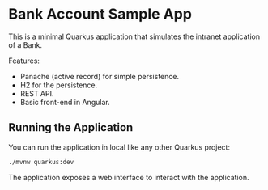 # Bank Account Sample App

This is a minimal Quarkus application that simulates the intranet application of a Bank.

Features:
- Panache (active record) for simple persistence.
- H2 for the persistence.
- REST API.
- Basic front-end in Angular.

## Running the Application

You can run the application in local like any other Quarkus project:

```bash
./mvnw quarkus:dev
```

The application exposes a web interface to interact with the application.
